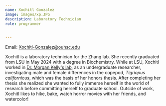 ```yaml
---
name: Xochitl Gonzalez
image: images/xp.JPG
description: Laboratory Technician
role: programmer
  
  
---
```

Email: Xochitl-Gonzalez@ouhsc.edu

Xochitl is a laboratory technician for the Zhang lab.  She recently graduated from LSU in May 2024 with a degree in Biochemistry.  While at LSU, Xochitl worked in [Dr. Morgan Kelly's lab](https://www.morgankelly.biology.lsu.edu/index.html), as an undergraduate researcher, investigating male and female differences in the copepod, *Tigriopus californicus*, which was the basis of her honors thesis.  After completing her thesis she realized she wanted to fully immerse herself in the world of research before committing herself to graduate school.  Outside of work, Xochitl likes to hike, bake, watch horror movies with her friends, and watercolor!
